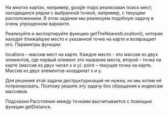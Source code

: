 На многих картах, например, google maps реализован поиск мест, находящихся рядом с выбранной точкой, например, 
с текущим расположением. В этом задании мы реализуем подобную задачу в очень упрощенном варианте.

Реализуйте и экспортируйте функцию getTheNearestLocation(), которая находит ближайшее место к указанной точке на карте и возвращает его. Параметры функции:

locations – массив мест на карте. Каждое место - это массив из двух элементов, где первый элемент это название места, второй – точка на карте (массив из двух чисел x и y).
point – текущая точка на карте. Массив из двух элементов-координат x и y.


Для решения этой задачи деструктуризация не нужна, но мы хотим её потренировать. Поэтому решите эту задачу без обращения к индексам массивов.

Подсказки
Расстояние между точками высчитывается с помощью функции getDistance.

